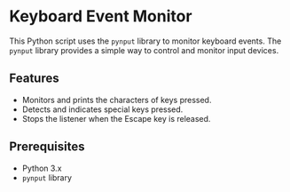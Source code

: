 # Keyboard Event Monitor

This Python script uses the `pynput` library to monitor keyboard events. The `pynput` library provides a simple way to control and monitor input devices.

## Features

- Monitors and prints the characters of keys pressed.
- Detects and indicates special keys pressed.
- Stops the listener when the Escape key is released.

## Prerequisites

- Python 3.x
- `pynput` library

